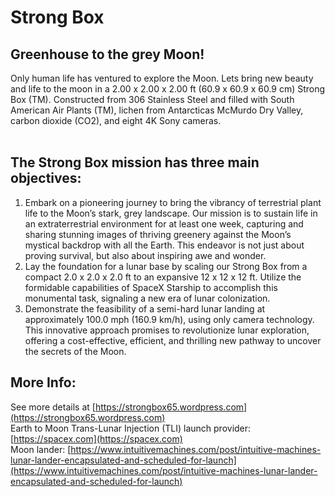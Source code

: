 # Strong Box
## Greenhouse to the grey Moon! <br>

Only human life has ventured to explore the Moon. Lets bring new beauty and life to the moon in a 2.00 x 2.00 x 2.00 ft (60.9 x 60.9 x 60.9 cm) Strong Box (TM). Constructed from 306 Stainless Steel and filled with South American Air Plants (TM), lichen from Antarcticas McMurdo Dry Valley, carbon dioxide (CO2), and eight 4K Sony cameras. <br> <br>
 
## The Strong Box mission has three main objectives:
1) Embark on a pioneering journey to bring the vibrancy of terrestrial plant life to the Moon’s stark, grey landscape. Our mission is to sustain life in an extraterrestrial environment for at least one week, capturing and sharing stunning images of thriving greenery against the Moon’s mystical backdrop with all the Earth. This endeavor is not just about proving survival, but also about inspiring awe and wonder.
2) Lay the foundation for a lunar base by scaling our Strong Box from a compact 2.0 x 2.0 x 2.0 ft to an expansive 12 x 12 x 12 ft. Utilize the formidable capabilities of SpaceX Starship to accomplish this monumental task, signaling a new era of lunar colonization.
3) Demonstrate the feasibility of a semi-hard lunar landing at approximately 100.0 mph (160.9 km/h), using only camera technology. This innovative approach promises to revolutionize lunar exploration, offering a cost-effective, efficient, and thrilling new pathway to uncover the secrets of the Moon.

## More Info:
See more details at [https://strongbox65.wordpress.com](https://strongbox65.wordpress.com) <br>
Earth to Moon Trans-Lunar Injection (TLI) launch provider: [https://spacex.com](https://spacex.com) <br>
Moon lander: [https://www.intuitivemachines.com/post/intuitive-machines-lunar-lander-encapsulated-and-scheduled-for-launch](https://www.intuitivemachines.com/post/intuitive-machines-lunar-lander-encapsulated-and-scheduled-for-launch) <br>
</p>
